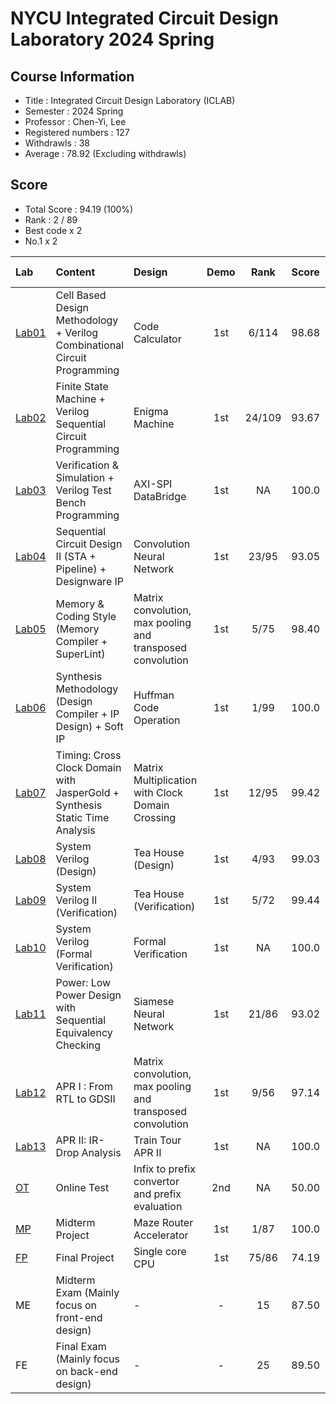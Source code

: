 # NYCU Integrated Circuit Design Laboratory 2024 Spring

## Course Information
- Title : Integrated Circuit Design Laboratory (ICLAB)
- Semester : 2024 Spring
- Professor : Chen-Yi, Lee
- Registered numbers : 127
- Withdrawls : 38
- Average : 78.92 (Excluding withdrawls)

## Score
- Total Score : 94.19 (100%)
- Rank : 2 / 89
- Best code x 2
- No.1 x 2

|Lab|Content|Design|Demo|Rank|Score|Pass Rate|Weight|
|:--|:------|:-----|:--:|:--:|:---:|:-------:|:----:|
| [Lab01](https://github.com/therealczr15/NYCU_ICLAB_2024S/tree/main/Lab01) | Cell Based Design Methodology +  Verilog Combinational Circuit Programming       | Code Calculator                                            | 1st | 6/114 | 98.68 | 89.76% | 5% |
| [Lab02](https://github.com/therealczr15/NYCU_ICLAB_2024S/tree/main/Lab02) | Finite State Machine + Verilog Sequential Circuit Programming                    | Enigma Machine                                             | 1st | 24/109 | 93.67 | 85.83% | 5% |
| [Lab03](https://github.com/therealczr15/NYCU_ICLAB_2024S/tree/main/Lab03) | Verification & Simulation + Verilog Test Bench Programming                       | AXI-SPI DataBridge                                         | 1st | NA | 100.0 | 75.59% | 5% |
| [Lab04](https://github.com/therealczr15/NYCU_ICLAB_2024S/tree/main/Lab04) | Sequential Circuit Design II (STA + Pipeline) + Designware IP                    | Convolution Neural Network                                 | 1st | 23/95 | 93.05 | 74.80% | 5% |
| [Lab05](https://github.com/therealczr15/NYCU_ICLAB_2024S/tree/main/Lab05) | Memory & Coding Style (Memory Compiler + SuperLint)                              | Matrix convolution, max pooling and transposed convolution | 1st | 5/75 | 98.40 | 59.06% | 5% |
| [Lab06](https://github.com/therealczr15/NYCU_ICLAB_2024S/tree/main/Lab06) | Synthesis Methodology (Design Compiler + IP Design) + Soft IP                    | Huffman Code Operation                                     | 1st | 1/99 | 100.0 | 77.95% | 5% |
| [Lab07](https://github.com/therealczr15/NYCU_ICLAB_2024S/tree/main/Lab07) | Timing: Cross Clock Domain with JasperGold + Synthesis Static Time Analysis      | Matrix Multiplication with Clock Domain Crossing           | 1st | 12/95 | 99.42 | 74.80% | 5% |
| [Lab08](https://github.com/therealczr15/NYCU_ICLAB_2024S/tree/main/Lab08) | System Verilog (Design)                                                          | Tea House (Design)                                         | 1st | 4/93  | 99.03 | 73.23% | 5% |
| [Lab09](https://github.com/therealczr15/NYCU_ICLAB_2024S/tree/main/Lab09) | System Verilog II (Verification)                                                 | Tea House (Verification)                                   | 1st | 5/72  | 99.44 | 56.69% | 5% |
| [Lab10](https://github.com/therealczr15/NYCU_ICLAB_2024S/tree/main/Lab10) | System Verilog (Formal Verification)                                             | Formal Verification                                        | 1st | NA | 100.0 | 76.38% | 3% |
| [Lab11](https://github.com/therealczr15/NYCU_ICLAB_2024S/tree/main/Lab11) | Power: Low Power Design with Sequential Equivalency Checking                     | Siamese Neural Network                                     | 1st | 21/86 | 93.02 | 67.72% | 5% |
| [Lab12](https://github.com/therealczr15/NYCU_ICLAB_2024S/tree/main/Lab12) | APR I : From RTL to GDSII                                                        | Matrix convolution, max pooling and transposed convolution | 1st | 9/56  | 97.14 | 68.50% | 5% |
| [Lab13](https://github.com/therealczr15/NYCU_ICLAB_2024S/tree/main/Lab13) | APR II: IR-Drop Analysis                                                         | Train Tour APR II                                          | 1st | NA | 100.0 | 68.50% | 5% |
| [OT](https://github.com/therealczr15/NYCU_ICLAB_2024S/tree/main/OT)       | Online Test                                                                      | Infix to prefix convertor and prefix evaluation            | 2nd | NA | 50.00 |  2.36% | 5% |
| [MP](https://github.com/therealczr15/NYCU_ICLAB_2024S/tree/main/MP)       | Midterm Project                                                                  | Maze Router Accelerator                                    | 1st | 1/87  | 100.0 | 68.50% | 8% |
| [FP](https://github.com/therealczr15/NYCU_ICLAB_2024S/tree/main/FP)       | Final Project                                                                    | Single core CPU                                            | 1st | 75/86 | 74.19 | 67.72% | 8% |
| ME                                                                        | Midterm Exam (Mainly focus on front-end design)                                  | -                                                          |  -  | 15 | 87.50 | - | 8% |
| FE                                                                        | Final Exam (Mainly focus on back-end design)                                     | -                                                          |  -  | 25 | 89.50 | - | 8% |
